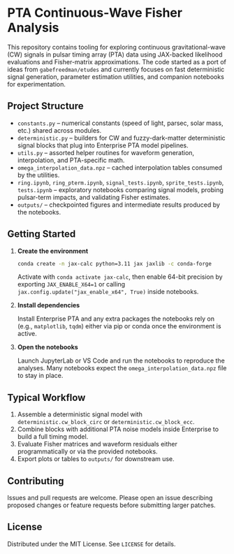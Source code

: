 # PTA Continuous-Wave Fisher Analysis

This repository contains tooling for exploring continuous gravitational-wave (CW) signals in pulsar timing array (PTA) data using JAX-backed likelihood evaluations and Fisher-matrix approximations. The code started as a port of ideas from `gabefreedman/etudes` and currently focuses on fast deterministic signal generation, parameter estimation utilities, and companion notebooks for experimentation.

## Project Structure

- `constants.py` – numerical constants (speed of light, parsec, solar mass, etc.) shared across modules.
- `deterministic.py` – builders for CW and fuzzy-dark-matter deterministic signal blocks that plug into Enterprise PTA model pipelines.
- `utils.py` – assorted helper routines for waveform generation, interpolation, and PTA-specific math.
- `omega_interpolation_data.npz` – cached interpolation tables consumed by the utilities.
- `ring.ipynb`, `ring_pterm.ipynb`, `signal_tests.ipynb`, `sprite_tests.ipynb`, `tests.ipynb` – exploratory notebooks comparing signal models, probing pulsar-term impacts, and validating Fisher estimates.
- `outputs/` – checkpointed figures and intermediate results produced by the notebooks.

## Getting Started

1. **Create the environment**

   ```bash
   conda create -n jax-calc python=3.11 jax jaxlib -c conda-forge
   ```

   Activate with `conda activate jax-calc`, then enable 64-bit precision by exporting `JAX_ENABLE_X64=1` or calling `jax.config.update("jax_enable_x64", True)` inside notebooks.

2. **Install dependencies**

   Install Enterprise PTA and any extra packages the notebooks rely on (e.g., `matplotlib`, `tqdm`) either via pip or conda once the environment is active.

3. **Open the notebooks**

   Launch JupyterLab or VS Code and run the notebooks to reproduce the analyses. Many notebooks expect the `omega_interpolation_data.npz` file to stay in place.

## Typical Workflow

1. Assemble a deterministic signal model with `deterministic.cw_block_circ` or `deterministic.cw_block_ecc`.
2. Combine blocks with additional PTA noise models inside Enterprise to build a full timing model.
3. Evaluate Fisher matrices and waveform residuals either programmatically or via the provided notebooks.
4. Export plots or tables to `outputs/` for downstream use.

## Contributing

Issues and pull requests are welcome. Please open an issue describing proposed changes or feature requests before submitting larger patches.

## License

Distributed under the MIT License. See `LICENSE` for details.
